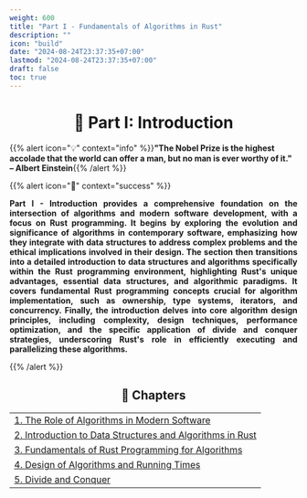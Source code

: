 ```yaml
---
weight: 600
title: "Part I - Fundamentals of Algorithms in Rust"
description: ""
icon: "build"
date: "2024-08-24T23:37:35+07:00"
lastmod: "2024-08-24T23:37:35+07:00"
draft: false
toc: true
---
```

<center>

# 📘 Part I: Introduction

</center>

{{% alert icon="💡" context="info" %}}<strong>"The Nobel Prize is the highest accolade that the world can offer a man, but no man is ever worthy of it." – Albert Einstein</strong>{{% /alert %}}

{{% alert icon="📘" context="success" %}}
<p style="text-align: justify;">
<strong>Part I - Introduction provides a comprehensive foundation on the intersection of algorithms and modern software development, with a focus on Rust programming. It begins by exploring the evolution and significance of algorithms in contemporary software, emphasizing how they integrate with data structures to address complex problems and the ethical implications involved in their design. The section then transitions into a detailed introduction to data structures and algorithms specifically within the Rust programming environment, highlighting Rust's unique advantages, essential data structures, and algorithmic paradigms. It covers fundamental Rust programming concepts crucial for algorithm implementation, such as ownership, type systems, iterators, and concurrency. Finally, the introduction delves into core algorithm design principles, including complexity, design techniques, performance optimization, and the specific application of divide and conquer strategies, underscoring Rust's role in efficiently executing and parallelizing these algorithms.</strong>
</p>
{{% /alert %}}

<center>

## **🧠 Chapters**

</center>

<div class="container mt-4">
    <div class="row">
        <div class="col-md-12">
            <table class="table table-hover">
                <tbody>
                    <tr>
                        <td><a href="/docs/part-i/chapter-1/" class="text-decoration-none">1. The Role of Algorithms in Modern Software</a></td>
                    </tr>
                    <tr>
                        <td><a href="/docs/part-i/chapter-2/" class="text-decoration-none">2. Introduction to Data Structures and Algorithms in Rust</a></td>
                    </tr>
                    <tr>
                        <td><a href="/docs/part-i/chapter-3/" class="text-decoration-none">3. Fundamentals of Rust Programming for Algorithms</a></td>
                    </tr>
                    <tr>
                        <td><a href="/docs/part-i/chapter-4/" class="text-decoration-none">4. Design of Algorithms and Running Times</a></td>
                    </tr>
                    <tr>
                        <td><a href="/docs/part-i/chapter-5/" class="text-decoration-none">5. Divide and Conquer</a></td>
                    </tr>
                </tbody>
            </table>
        </div>
    </div>
</div>
